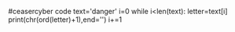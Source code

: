 #ceasercyber code
text='danger'
i=0
while i<len(text):
    letter=text[i]
    print(chr(ord(letter)+1),end='')
    i+=1
